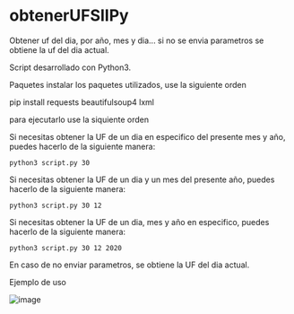 # obtenerUFSIIPy
Obtener uf del dia, por año, mes y dia... si no se envia parametros se obtiene la uf del dia actual.

Script desarrollado con Python3.

Paquetes instalar los paquetes utilizados, use la siguiente orden

pip install requests beautifulsoup4 lxml

para ejecutarlo use la siquiente orden

Si necesitas obtener la UF de un dia en especifico del presente mes y año, puedes hacerlo de la siguiente manera:

```
python3 script.py 30
```
Si necesitas obtener la UF de un dia y un mes del presente año, puedes hacerlo de la siguiente manera:

``` 
python3 script.py 30 12
```
Si necesitas obtener la UF de un dia, mes y año en especifico, puedes hacerlo de la siguiente manera:

```
python3 script.py 30 12 2020
```

En caso de no enviar parametros, se obtiene la UF del dia actual.


Ejemplo de uso

![image](https://github.com/jrsimog/obtenerUFSIIPy/assets/4277373/6ee53488-7de0-4cb9-8e6e-2ed88d5dc369)
